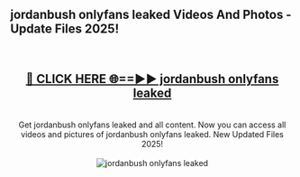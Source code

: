 <h2>jordanbush onlyfans leaked Videos And Photos - Update Files 2025!</h2>
<br>
<div align="center">
<h2><a href="https://top-ai-tools.click/QrbHav" rel="nofollow">🔴 CLICK HERE 🌐==►► jordanbush onlyfans leaked</a></h2>
<br>
Get jordanbush onlyfans leaked and all content. Now you can access all videos and pictures of jordanbush onlyfans leaked. New Updated Files 2025!
<br>
<br>
<a href="https://top-ai-tools.click/QrbHav" rel="nofollow" data-target="animated-image.originalLink"><img src="https://i.ibb.co.com/WyWwxjT/player-gif2.gif" alt="jordanbush onlyfans leaked" style="max-width: 100%; display: inline-block;" data-target="animated-image.originalImage"></a>
</div>
<br>